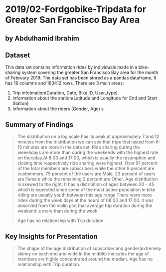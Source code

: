 # 2019/02-Fordgobike-Tripdata for Greater San Francisco Bay Area 
## by Abdulhamid Ibrahim



## Dataset
<p> This data set contains information rides by individuals made in a bike-sharing system covering the greater San Francisco Bay area for the month of February 2019.
The data set has been stored as a pandas dataframe, It has 16 columns and 183412 rows. There are 3 main areas: </p>
    
1. Trip infotmation(Duration, Date, Bike ID, User_type)
2. Information about the station(Latitude and Longitude for End and Start Station) 
3. Information about the riders (Gender, Age)
s

## Summary of Findings

> The distribution on a log scale has its peak at approximately 7 and 12 minutes from the distribution we can see that trips that lasted from 6- 15 minutes are more in the data set.
> Ride sharing during the weeekdays are more than during the weekends with the highest rate on thursday.At 8:00 and 17:00, which is usaully the resumption and closing time respectively ride sharing were highest.
> Over 91 percent of the total members are subscribers while the other 9 percent are custommers. 75 percent of the users are Male, 23 percent of users are Female while the remaining 2 percent are Other. 
> Age distribution is skewed to the right. It has a distribition of ages between 20 - 45 which is expected since some of the most active population in bike riding are usually youth between this age range
> There were more rides during the week days at the hours of 08:00 and 17:00. it was observed from the violin plot that average trip duration during the weekend is more than during the week

> Age has no relationship with Trip duration.

## Key Insights for Presentation

> The shape of the age distribution of subscriber and gender(extremely skinny on each end and wide in the middle) indicates the age of members are highly concentrated around the median.
> Age has no relationship with Trip duration.